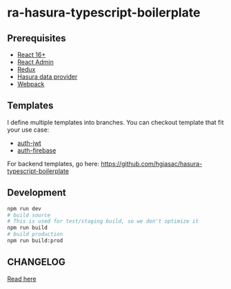 # ra-hasura-typescript-boilerplate

## Prerequisites

- [React 16+](https://reactjs.org/)
- [React Admin](https://redux.js.org/)
- [Redux](https://redux.js.org/)
- [Hasura data provider](https://github.com/Steams/ra-data-hasura-graphql)
- [Webpack](https://webpack.js.org/)

## Templates

I define multiple templates into branches. You can checkout template that  fit your use case:

- [auth-jwt](https://github.com/hgiasac/ra-hasura-typescript-boilerplate/tree/auth-jwt)
- [auth-firebase](https://github.com/hgiasac/ra-hasura-typescript-boilerplate/tree/auth-firebase)

For backend templates, go here: https://github.com/hgiasac/hasura-typescript-boilerplate

## Development

```sh
npm run dev
# build source 
# This is used for test/staging build, so we don't optimize it 
npm run build
# build production
npm run build:prod
```

## CHANGELOG

[Read here](CHANGELOG.md)
